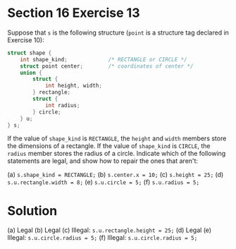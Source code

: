 # Section 16 Exercise 13

Suppose that `s` is the following structure (`point` is a structure tag declared in Exercise 10):

```c
struct shape {
    int shape_kind;             /* RECTANGLE or CIRCLE */
    struct point center;        /* coordinates of center */
    union {
        struct {
            int height, width;
        } rectangle;
        struct {
            int radius;
        } circle;
    } u;
} s;
```

If the value of `shape_kind` is `RECTANGLE`, the `height` and `width` members store the dimensions of a rectangle. If the value of `shape_kind` is `CIRCLE`, the `radius` member stores the radius of a circle. Indicate which of the following statements are legal, and show how to repair the ones that aren't:

(a) `s.shape_kind = RECTANGLE;`
(b) `s.center.x = 10;`
(c) `s.height = 25;`
(d) `s.u.rectangle.width = 8;`
(e) `s.u.circle = 5;`
(f) `s.u.radius = 5;`


# Solution

(a) Legal
(b) Legal
(c) Illegal: `s.u.rectangle.height = 25;`
(d) Legal
(e) Illegal: `s.u.circle.radius = 5;`
(f) Illegal: `s.u.circle.radius = 5;`

